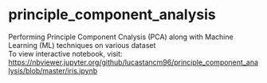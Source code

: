 # principle_component_analysis
Performing Principle Component Cnalysis (PCA) along with Machine Learning (ML) techniques on various dataset <br>
To view interactive notebook, visit: https://nbviewer.jupyter.org/github/lucastancm96/principle_component_analysis/blob/master/iris.ipynb

